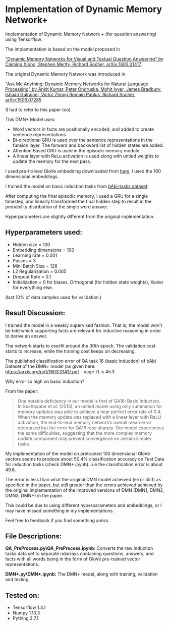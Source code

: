 # Implementation of Dynamic Memory Network+   

Implementation of Dynamic Memory Network + (for question answering) using Tensorflow.

The implementation is based on the model proposed in 

["Dynamic Memory Networks for Visual and Textual Question Answering" 
by Caiming Xiong, Stephen Merity, Richard Socher, arXiv:1603.01417](https://arxiv.org/abs/1603.01417). 

The original Dynamic Memory Network was introduced in 

["Ask Me Anything: Dynamic Memory Networks for Natural Language Processing" 
by Ankit Kumar, Peter Ondruska, Mohit Iyyer, James Bradbury, Ishaan Gulrajani, Victor Zhong,Romain Paulus, Richard Socher, arXiv:1506.07285](https://arxiv.org/pdf/1506.07285.pdf) 

(I had to refer to this paper too).

This DMN+ Model uses:

* Word vectors in facts are positionally encoded, and added to create sentence representations.
* Bi-directional GRU is used over the sentence representations in the funsion layer. The forward and backward list of hidden states are added.
* Attention Based GRU is used in the episodic memory module.
* A linear layer with ReLu activation is used along with untied weights to update the memory for the next pass. 

I used pre-trained GloVe embedding downloaded from [here](https://nlp.stanford.edu/projects/glove/).
I used the 100 dimensional embeddings. 

I trained the model on basic induction tasks from [bAbi-tasks dataset](https://research.fb.com/downloads/babi/). 

After computing the final episodic memory, I used a GRU for a single timestep, and linearly transformed the final hidden step to result in the probability distribution of the single word answer. 

Hyperparameters are slightly different from the original implementation.

## Hyperparameters used:

* Hidden size = 100
* Embedding dimensions = 100
* Learning rate = 0.001
* Passes = 3
* Mini Batch Size = 128
* L2 Regularization = 0.005
* Dropout Rate = 0.1
* Initialization = 0 for biases, Orthogonal (for hidden state weights), Xavier for everything else.

(last 10% of data samples used for validation.)

## Result Discussion: 

I trained the model in a weakly supervised fashion. That is, the model won't be told which supporting facts are relevant for inductive reasoning in order to derive an answer. 

The network starts to overfit around the 30th epoch. The validation cost starts to increase, while the training cost keeps on decreasing. 

The published classification error of QA task 16 (basic induction) of bAbi Dataset of the DMN+ model (as given here: https://arxiv.org/pdf/1603.01417.pdf - page 7) is 45.3. 

Why error so high on basic induction?

From the paper:

>One notable deficiency in our model is that of QA16: Basic
Induction. In Sukhbaatar et al. (2015), an untied model
using only summation for memory updates was able to
achieve a near perfect error rate of 0.4. When the memory
update was replaced with a linear layer with ReLU activation,
the end-to-end memory network’s overall mean error
decreased but the error for QA16 rose sharply. Our model
experiences the same difficulties, suggesting that the more
complex memory update component may prevent convergence
on certain simpler tasks.

My implementation of the model on pretrained 100 dimensional GloVe vectors seems to produce about 50.4% classification accuracy on Test Data for induction tasks (check DMN+.ipynb)...i.e the classification error is about 49.6. 


The error is less than what the original DMN model acheived (error 55.1) as specified in the paper, but still greater than the errors achieved achieved by the original implementation of the improved versions of DMN (DMN1, DMN2, DMN3, DMN+) in the paper.


This could be due to using different hyperparameters and embeddings, or I may have missed something in my implementations.

Feel free to feedback if you find something amiss.

## File Descriptions:

**QA_PreProcess.py\QA_PreProcess.ipynb:** Converts the raw induction tasks data set to separate ndarrays containing questions, answers, and facts with all words being in the form of GloVe pre-trained vector representations.  

**DMN+.py\DMN+.ipynb:** The DMN+ model, along with training, validation and testing. 

## Tested on:

* Tensorflow 1.3.1
* Numpy 1.13.3
* Pything 2.7.1
